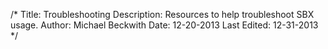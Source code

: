 /*
Title: Troubleshooting
Description: Resources to help troubleshoot SBX usage.
Author: Michael Beckwith
Date: 12-20-2013
Last Edited: 12-31-2013
 */
